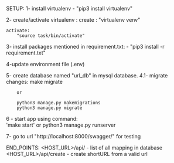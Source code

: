 SETUP:
1- install virtualenv
    - "pip3 install virtualenv"

2- create/activate virtualenv :
    create :
        "virtualenv venv"

    activate:
        "source task/bin/activate"

3- install packages mentioned in requirement.txt:
    - "pip3 install -r requirement.txt"

4-update environment file (.env)

5- create database named "url_db" in mysql database.
    4.1- migrate changes:
        make migrate

        or

        python3 manage.py makemigrations 
        python3 manage.py migrate


6 - start app using command:  
            'make start' 
                or 
            python3 manage.py runserver

7-  go to url "http://localhost:8000/swagger/" for testing

END_POINTS:
    <HOST_URL>/api/   - list of all mapping in database
    <HOST_URL>/api/create   - create shortURL from a valid url
    


